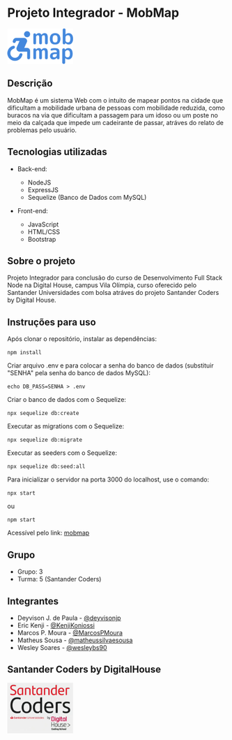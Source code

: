 # Projeto Integrador - MobMap

<img src="/public/images/wesley_logo_novo_azul.png" width="30%">

## Descrição

MobMap é um sistema Web com o intuito de mapear pontos na cidade que dificultam a mobilidade urbana de pessoas com mobilidade reduzida, como buracos na via que dificultam a passagem para um idoso ou um poste no meio da calçada que impede um cadeirante de passar, atráves do relato de problemas pelo usuário. 

## Tecnologias utilizadas

- Back-end:
	- NodeJS
	- ExpressJS
	- Sequelize (Banco de Dados com MySQL)

- Front-end:
	- JavaScript
	- HTML/CSS
	- Bootstrap

## Sobre o projeto

Projeto Integrador para conclusão do curso de Desenvolvimento Full Stack Node na Digital House, campus Vila Olímpia, curso oferecido pelo Santander Universidades com bolsa atráves do projeto Santander Coders by Digital House.

## Instruções para uso

Após clonar o repositório, instalar as dependências:
```
npm install
```

Criar arquivo .env e para colocar a senha do banco de dados (substituir "SENHA" pela senha do banco de dados MySQL):
```
echo DB_PASS=SENHA > .env
```

Criar o banco de dados com o Sequelize:
```
npx sequelize db:create
```

Executar as migrations com o Sequelize:
```
npx sequelize db:migrate
```

Executar as seeders com o Sequelize:
```
npx sequelize db:seed:all
```

Para inicializar o servidor na porta 3000 do localhost, use o comando:
```
npx start
```
ou
```
npm start
```

Acessível pelo link:
[mobmap](https://mobmapsdh.herokuapp.com/)


## Grupo

- Grupo: 3
- Turma: 5 (Santander Coders)

## Integrantes

- Deyvison J. de Paula - [@deyvisonjp](https://github.com/deyvisonjp)
- Eric Kenji - [@KenjiKoniossi](https://github.com/KenjiKoniossi)
- Marcos P. Moura - [@MarcosPMoura](https://github.com/MarcosPMoura)
- Matheus Sousa - [@matheussilvaesousa](https://github.com/matheussilvaesousa)
- Wesley Soares - [@wesleybs90](https://github.com/wesleybs90)

## Santander Coders by DigitalHouse

<img src="/public/images/logo_dh_grande.PNG" width="30%">
